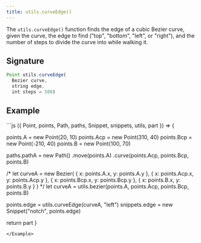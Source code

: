 ```yaml
---
title: utils.curveEdge()
---
```


The `utils.curveEdge()` function finds the edge of a cubic Bezier curve, given the curve, the edge to find ("top", "bottom", "left", or "right"), and the number of steps to divide the curve into while walking it.

## Signature

```js
Point utils.curveEdge(
  Bezier curve,
  string edge,
  int steps = 500)
```

## Example

<Example caption="A Utils.curveEdge() example">
```js
({ Point, points, Path, paths, Snippet, snippets, utils, part }) => {

  points.A = new Point(20, 10)
  points.Acp = new Point(310, 40)
  points.Bcp = new Point(-210, 40)
  points.B = new Point(100, 70)

  paths.pathA = new Path()
    .move(points.A)
    .curve(points.Acp, points.Bcp, points.B)

/*
  let curveA = new Bezier(
    { x: points.A.x, y: points.A.y },
    { x: points.Acp.x, y: points.Acp.y },
    { x: points.Bcp.x, y: points.Bcp.y },
    { x: points.B.x, y: points.B.y }
  )
  */
  let curveA = utils.bezier(points.A, points.Acp, points.Bcp, points.B)

  points.edge = utils.curveEdge(curveA, "left")
  snippets.edge = new Snippet("notch", points.edge)

  return part
}
```
</Example>

